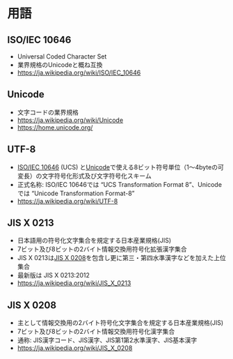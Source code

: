 # 用語

## ISO/IEC 10646

- Universal Coded Character Set
- 業界規格のUnicodeと概ね互換
- https://ja.wikipedia.org/wiki/ISO/IEC_10646

## Unicode

- 文字コードの業界規格
- https://ja.wikipedia.org/wiki/Unicode
- https://home.unicode.org/

## UTF-8

- [ISO/IEC 10646](#isoiec-10646) (UCS) と[Unicode](#Unicode)で使える8ビット符号単位（1～4byteの可変長）の文字符号化形式及び文字符号化スキーム
- 正式名称: ISO/IEC 10646では “UCS Transformation Format 8”、Unicodeでは “Unicode Transformation Format-8”
- https://ja.wikipedia.org/wiki/UTF-8

## JIS X 0213

- 日本語用の符号化文字集合を規定する日本産業規格(JIS)
- 7ビット及び8ビットの2バイト情報交換用符号化拡張漢字集合
- JIS X 0213は[JIS X 0208](#jis-x-0208)を包含し更に第三・第四水準漢字などを加えた上位集合
- 最新版は JIS X 0213:2012
- https://ja.wikipedia.org/wiki/JIS_X_0213

## JIS X 0208

- 主として情報交換用の2バイト符号化文字集合を規定する日本産業規格(JIS)
- 7ビット及び8ビットの2バイト情報交換用符号化漢字集合
- 通称: JIS漢字コード、JIS漢字、JIS第1第2水準漢字、JIS基本漢字
- https://ja.wikipedia.org/wiki/JIS_X_0208

